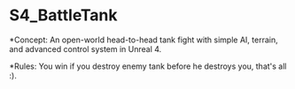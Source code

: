 # S4_BattleTank

*Concept:
An open-world head-to-head tank fight with simple AI, terrain, and advanced control system in Unreal 4.

*Rules:
You win if you destroy enemy tank before he destroys you, that's all :).